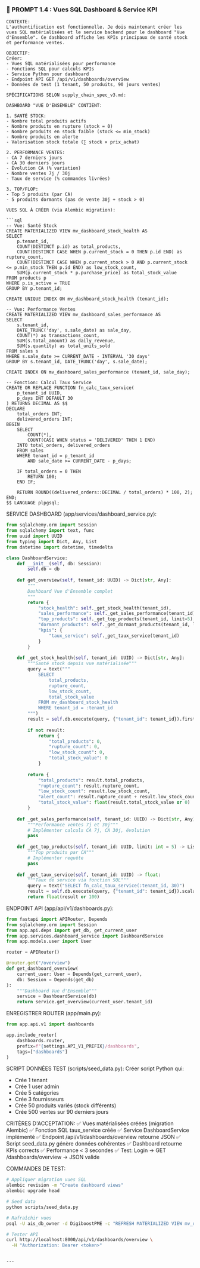 
### 🔧 PROMPT 1.4 : Vues SQL Dashboard & Service KPI

```
CONTEXTE:
L'authentification est fonctionnelle. Je dois maintenant créer les vues SQL matérialisées et le service backend pour le dashboard "Vue d'Ensemble". Ce dashboard affiche les KPIs principaux de santé stock et performance ventes.

OBJECTIF:
Créer:
- Vues SQL matérialisées pour performance
- Fonctions SQL pour calculs KPIs
- Service Python pour dashboard
- Endpoint API GET /api/v1/dashboards/overview
- Données de test (1 tenant, 50 produits, 90 jours ventes)

SPÉCIFICATIONS SELON supply_chain_spec_v3.md:

DASHBOARD "VUE D'ENSEMBLE" CONTIENT:

1. SANTÉ STOCK:
- Nombre total produits actifs
- Nombre produits en rupture (stock = 0)
- Nombre produits en stock faible (stock <= min_stock)
- Nombre produits en alerte
- Valorisation stock totale (∑ stock × prix_achat)

2. PERFORMANCE VENTES:
- CA 7 derniers jours
- CA 30 derniers jours
- Évolution CA (% variation)
- Nombre ventes 7j / 30j
- Taux de service (% commandes livrées)

3. TOP/FLOP:
- Top 5 produits (par CA)
- 5 produits dormants (pas de vente 30j + stock > 0)

VUES SQL À CRÉER (via Alembic migration):

```sql
-- Vue: Santé Stock
CREATE MATERIALIZED VIEW mv_dashboard_stock_health AS
SELECT 
    p.tenant_id,
    COUNT(DISTINCT p.id) as total_products,
    COUNT(DISTINCT CASE WHEN p.current_stock = 0 THEN p.id END) as rupture_count,
    COUNT(DISTINCT CASE WHEN p.current_stock > 0 AND p.current_stock <= p.min_stock THEN p.id END) as low_stock_count,
    SUM(p.current_stock * p.purchase_price) as total_stock_value
FROM products p
WHERE p.is_active = TRUE
GROUP BY p.tenant_id;

CREATE UNIQUE INDEX ON mv_dashboard_stock_health (tenant_id);

-- Vue: Performance Ventes
CREATE MATERIALIZED VIEW mv_dashboard_sales_performance AS
SELECT 
    s.tenant_id,
    DATE_TRUNC('day', s.sale_date) as sale_day,
    COUNT(*) as transactions_count,
    SUM(s.total_amount) as daily_revenue,
    SUM(s.quantity) as total_units_sold
FROM sales s
WHERE s.sale_date >= CURRENT_DATE - INTERVAL '30 days'
GROUP BY s.tenant_id, DATE_TRUNC('day', s.sale_date);

CREATE INDEX ON mv_dashboard_sales_performance (tenant_id, sale_day);

-- Fonction: Calcul Taux Service
CREATE OR REPLACE FUNCTION fn_calc_taux_service(
    p_tenant_id UUID,
    p_days INT DEFAULT 30
) RETURNS DECIMAL AS $$
DECLARE
    total_orders INT;
    delivered_orders INT;
BEGIN
    SELECT 
        COUNT(*),
        COUNT(CASE WHEN status = 'DELIVERED' THEN 1 END)
    INTO total_orders, delivered_orders
    FROM sales
    WHERE tenant_id = p_tenant_id
        AND sale_date >= CURRENT_DATE - p_days;
    
    IF total_orders = 0 THEN
        RETURN 100;
    END IF;
    
    RETURN ROUND((delivered_orders::DECIMAL / total_orders) * 100, 2);
END;
$$ LANGUAGE plpgsql;
```

SERVICE DASHBOARD (app/services/dashboard_service.py):
```python
from sqlalchemy.orm import Session
from sqlalchemy import text, func
from uuid import UUID
from typing import Dict, Any, List
from datetime import datetime, timedelta

class DashboardService:
    def __init__(self, db: Session):
        self.db = db
    
    def get_overview(self, tenant_id: UUID) -> Dict[str, Any]:
        """
        Dashboard Vue d'Ensemble complet
        """
        return {
            "stock_health": self._get_stock_health(tenant_id),
            "sales_performance": self._get_sales_performance(tenant_id),
            "top_products": self._get_top_products(tenant_id, limit=5),
            "dormant_products": self._get_dormant_products(tenant_id, limit=5),
            "kpis": {
                "taux_service": self._get_taux_service(tenant_id)
            }
        }
    
    def _get_stock_health(self, tenant_id: UUID) -> Dict[str, Any]:
        """Santé stock depuis vue matérialisée"""
        query = text("""
            SELECT 
                total_products,
                rupture_count,
                low_stock_count,
                total_stock_value
            FROM mv_dashboard_stock_health
            WHERE tenant_id = :tenant_id
        """)
        result = self.db.execute(query, {"tenant_id": tenant_id}).first()
        
        if not result:
            return {
                "total_products": 0,
                "rupture_count": 0,
                "low_stock_count": 0,
                "total_stock_value": 0
            }
        
        return {
            "total_products": result.total_products,
            "rupture_count": result.rupture_count,
            "low_stock_count": result.low_stock_count,
            "alert_count": result.rupture_count + result.low_stock_count,
            "total_stock_value": float(result.total_stock_value or 0)
        }
    
    def _get_sales_performance(self, tenant_id: UUID) -> Dict[str, Any]:
        """Performance ventes 7j et 30j"""
        # Implémenter calculs CA 7j, CA 30j, évolution
        pass
    
    def _get_top_products(self, tenant_id: UUID, limit: int = 5) -> List[Dict]:
        """Top produits par CA"""
        # Implémenter requête
        pass
    
    def _get_taux_service(self, tenant_id: UUID) -> float:
        """Taux de service via fonction SQL"""
        query = text("SELECT fn_calc_taux_service(:tenant_id, 30)")
        result = self.db.execute(query, {"tenant_id": tenant_id}).scalar()
        return float(result or 100)
```

ENDPOINT API (app/api/v1/dashboards.py):
```python
from fastapi import APIRouter, Depends
from sqlalchemy.orm import Session
from app.api.deps import get_db, get_current_user
from app.services.dashboard_service import DashboardService
from app.models.user import User

router = APIRouter()

@router.get("/overview")
def get_dashboard_overview(
    current_user: User = Depends(get_current_user),
    db: Session = Depends(get_db)
):
    """Dashboard Vue d'Ensemble"""
    service = DashboardService(db)
    return service.get_overview(current_user.tenant_id)
```

ENREGISTRER ROUTER (app/main.py):
```python
from app.api.v1 import dashboards

app.include_router(
    dashboards.router,
    prefix=f"{settings.API_V1_PREFIX}/dashboards",
    tags=["dashboards"]
)
```

SCRIPT DONNÉES TEST (scripts/seed_data.py):
Créer script Python qui:
- Crée 1 tenant
- Crée 1 user admin
- Crée 5 catégories
- Crée 3 fournisseurs
- Crée 50 produits variés (stock différents)
- Crée 500 ventes sur 90 derniers jours

CRITÈRES D'ACCEPTATION:
✅ Vues matérialisées créées (migration Alembic)
✅ Fonction SQL taux_service créée
✅ Service DashboardService implémenté
✅ Endpoint /api/v1/dashboards/overview retourne JSON
✅ Script seed_data.py génère données cohérentes
✅ Dashboard retourne KPIs corrects
✅ Performance < 3 secondes
✅ Test: Login → GET /dashboards/overview → JSON valide

COMMANDES DE TEST:
```bash
# Appliquer migration vues SQL
alembic revision -m "Create dashboard views"
alembic upgrade head

# Seed data
python scripts/seed_data.py

# Rafraîchir vues
psql -U ais_db_owner -d DigiboostPME -c "REFRESH MATERIALIZED VIEW mv_dashboard_stock_health;"

# Tester API
curl http://localhost:8000/api/v1/dashboards/overview \
  -H "Authorization: Bearer <token>"
```
```

---